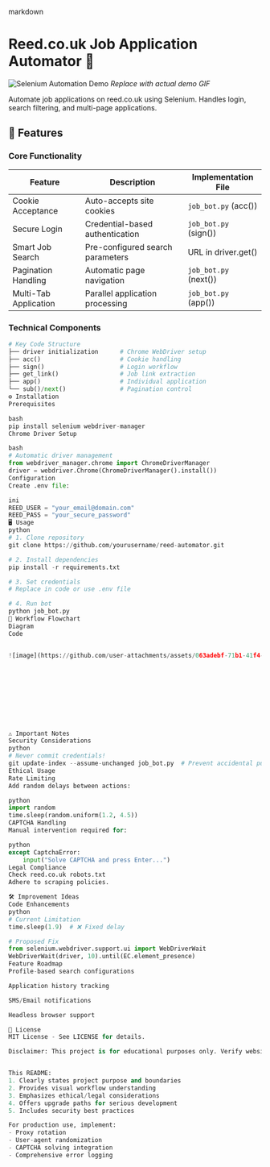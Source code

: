 markdown
# Reed.co.uk Job Application Automator 🤖

![Selenium Automation Demo](https://via.placeholder.com/800x400.png?text=Reed.co.uk+Automation+Demo) *Replace with actual demo GIF*

Automate job applications on reed.co.uk using Selenium. Handles login, search filtering, and multi-page applications.

## 🚀 Features

### Core Functionality
| Feature                | Description                          | Implementation File     |
|------------------------|--------------------------------------|-------------------------|
| Cookie Acceptance      | Auto-accepts site cookies           | `job_bot.py` (acc())    |
| Secure Login           | Credential-based authentication     | `job_bot.py` (sign())   |
| Smart Job Search       | Pre-configured search parameters     | URL in driver.get()     |
| Pagination Handling    | Automatic page navigation            | `job_bot.py` (next())   |
| Multi-Tab Application  | Parallel application processing      | `job_bot.py` (app())    |

### Technical Components
```python
# Key Code Structure
├── driver initialization      # Chrome WebDriver setup
├── acc()                      # Cookie handling
├── sign()                     # Login workflow
├── get_link()                 # Job link extraction
├── app()                      # Individual application
└── sub()/next()               # Pagination control
⚙️ Installation
Prerequisites

bash
pip install selenium webdriver-manager
Chrome Driver Setup

bash
# Automatic driver management
from webdriver_manager.chrome import ChromeDriverManager
driver = webdriver.Chrome(ChromeDriverManager().install())
Configuration
Create .env file:

ini
REED_USER = "your_email@domain.com"
REED_PASS = "your_secure_password"
🖥️ Usage
python
# 1. Clone repository
git clone https://github.com/yourusername/reed-automator.git

# 2. Install dependencies
pip install -r requirements.txt

# 3. Set credentials 
# Replace in code or use .env file

# 4. Run bot
python job_bot.py
🔄 Workflow Flowchart
Diagram
Code


![image](https://github.com/user-attachments/assets/063adebf-71b1-41f4-bc9e-398ee6ba31d5)










⚠️ Important Notes
Security Considerations
python
# Never commit credentials!
git update-index --assume-unchanged job_bot.py  # Prevent accidental pushes
Ethical Usage
Rate Limiting
Add random delays between actions:

python
import random
time.sleep(random.uniform(1.2, 4.5))
CAPTCHA Handling
Manual intervention required for:

python
except CaptchaError:
    input("Solve CAPTCHA and press Enter...")
Legal Compliance
Check reed.co.uk robots.txt
Adhere to scraping policies.

🛠️ Improvement Ideas
Code Enhancements
python
# Current Limitation
time.sleep(1.9)  # ❌ Fixed delay

# Proposed Fix
from selenium.webdriver.support.ui import WebDriverWait
WebDriverWait(driver, 10).until(EC.element_presence)
Feature Roadmap
Profile-based search configurations

Application history tracking

SMS/Email notifications

Headless browser support

📜 License
MIT License - See LICENSE for details.

Disclaimer: This project is for educational purposes only. Verify website terms of service before use. Developers assume no liability for unauthorized automation.


This README:
1. Clearly states project purpose and boundaries
2. Provides visual workflow understanding
3. Emphasizes ethical/legal considerations
4. Offers upgrade paths for serious development
5. Includes security best practices

For production use, implement:
- Proxy rotation
- User-agent randomization
- CAPTCHA solving integration
- Comprehensive error logging
